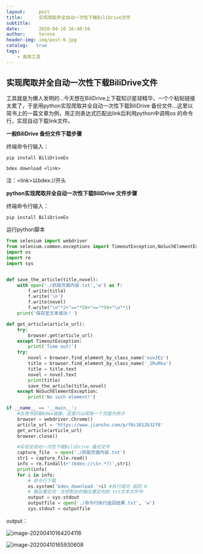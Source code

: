 ```yaml
---
layout:     post
title:      实现爬取并全自动一次性下载BiliDrive文件
subtitle:   
date:       2020-04-10 16:40:56
author:     terese
header-img: img/post-6.jpg
catalog:   true
tags:
    - 高效工具
---
```


## 实现爬取并全自动一次性下载BiliDrive文件

工具就是为懒人发明的...今天想在BiliDrive上下载知识星球精华，一个个粘贴链接太累了，于是用python实现爬取并全自动一次性下载BiliDrive 备份文件...这里以简书上的一篇文章为例，用正则表达式匹配出link后利用python中调用os 的命令行，实现自动下载link文件。

**一般BiliDrive 备份文件下载步骤**

终端命令行输入：

```pip install BiliDriveEx```

```bdex download <link>```

注：\<link>以bdex://开头

**python实现爬取并全自动一次性下载BiliDrive 文件步骤**

终端命令行输入：

```pip install BiliDriveEx```

运行python脚本

```python
from selenium import webdriver
from selenium.common.exceptions import TimeoutException,NoSuchElementException
import os
import re
import sys


def save_the_article(title,novel):
    with open('./抓取页面内容.txt','w') as f:
        f.write(title)
        f.write('\n')
        f.write(novel)
        f.write("\n"*2+"=="*50+"=="*50+"\n"*1)
    print('保存至文本成功！')

def get_article(article_url):
    try:
        browser.get(article_url)
    except TimeoutException:
        print('Time out!')
    try:
        novel = browser.find_element_by_class_name('ouvJEz')
        title = browser.find_element_by_class_name('_1RuRku')
        title = title.text
        novel = novel.text
        print(title)
        save_the_article(title,novel)
    except NoSuchElementException:
        print('No such element!')

if __name__ == '__main__':
    #在简书抓取bdex链接，这里只以爬取一个页面为例子
    browser = webdriver.Chrome()
    article_url = 'https://www.jianshu.com/p/f0c3812b32f8'
    get_article(article_url)
    browser.close()

    #实现全自动一次性下载BiliDrive 备份文件
    capture_file  = open('./抓取页面内容.txt')
    str1 = capture_file.read()
    info = re.findall(r'(bdex://\S+.*?)',str1)
    print(info)
    for i in info:
        # 命令行下载
        os.system('bdex download '+i) #执行成功 返回 0
        # 输出重定向：在控制台的输出重定向到 txt文本文件中
        output = sys.stdout
        outputfile = open('./命令行执行返回结果.txt', 'w')
        sys.stdout = outputfile
```

output：

![image-20200410164204116](https://tva1.sinaimg.cn/large/00831rSTgy1gdori488r6j30he01c74a.jpg)

![image-20200410165930608](https://tva1.sinaimg.cn/large/00831rSTgy1gdos09suxyj30yx0bq0y5.jpg)


